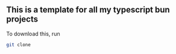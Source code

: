 ## This is a template for all my typescript bun projects

To download this, run
```bash
git clone
```